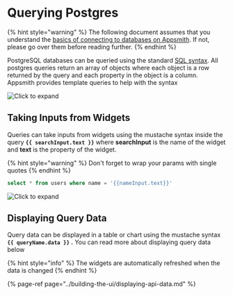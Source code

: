 # Querying Postgres


{% hint style="warning" %}
The following document assumes that you understand the [basics of connecting to databases on Appsmith](./). If not, please go over them before reading further. 
{% endhint %}

PostgreSQL databases can be queried using the standard [SQL syntax](https://www.postgresql.org/docs/12/index.html). All postgres queries return an array of objects where each object is a row returned by the query and each property in the object is a column. Appsmith provides template queries to help with the syntax

![Click to expand](../../.gitbook/assets/postgres-query-2.gif)

## Taking Inputs from Widgets

Queries can take inputs from widgets using the mustache syntax inside the query **`{{ searchInput.text }}`** where **searchInput** is the name of the widget and **text** is the property of the widget.

{% hint style="warning" %}
Don't forget to wrap your params with single quotes
{% endhint %}

```sql
select * from users where name = '{{nameInput.text}}'
```

![Click to expand](../../.gitbook/assets/postgres-query-binding-2.gif)

## Displaying Query Data

Query data can be displayed in a table or chart using the mustache syntax **`{{ queryName.data }}` .** You can read more about displaying query data below

{% hint style="info" %}
The widgets are automatically refreshed when the data is changed
{% endhint %}

{% page-ref page="../building-the-ui/displaying-api-data.md" %}

